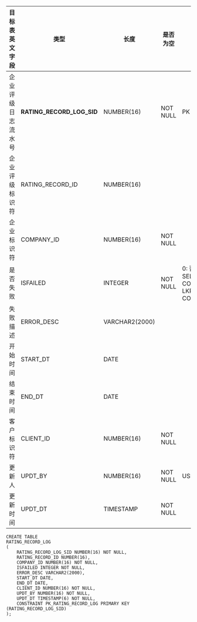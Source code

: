 <!--sec data-title="企业评级日志表" data-id="section0" data-show=true ces-->

| 目标表英文字段   | 类型                        | 长度             | 是否为空     | 备注                                       |
| --------- | ------------------------- | -------------- | -------- | ---------------------------------------- |
| 企业评级日志流水号 | **RATING_RECORD_LOG_SID** | NUMBER(16)     | NOT NULL | PK                                       |
| 企业评级标识符   | RATING_RECORD_ID          | NUMBER(16)     |          |                                          |
| 企业标识符     | COMPANY_ID                | NUMBER(16)     | NOT NULL |                                          |
| 是否失败      | ISFAILED                  | INTEGER        | NOT NULL | 0: 否； 1; 是； 2: 未知 SELECT CONSTANT_CD, CONSTANT_NM FROM   LKP_NUMCODE WHERE CONSTANT_TYPE = 1 |
| 失败描述      | ERROR_DESC                | VARCHAR2(2000) |          |                                          |
| 开始时间      | START_DT                  | DATE           |          |                                          |
| 结束时间      | END_DT                    | DATE           |          |                                          |
| 客户标识符     | CLIENT_ID                 | NUMBER(16)     | NOT NULL |                                          |
| 更新人       | UPDT_BY                   | NUMBER(16)     | NOT NULL | USER_BASICINFO.USER_ID                   |
| 更新时间      | UPDT_DT                   | TIMESTAMP      | NOT NULL |                                          |

<!--endsec-->

<!--sec data-title="DDL" data-id="section1" data-show=true ces-->

    CREATE TABLE
    RATING_RECORD_LOG
    (
        RATING_RECORD_LOG_SID NUMBER(16) NOT NULL,
        RATING_RECORD_ID NUMBER(16),
        COMPANY_ID NUMBER(16) NOT NULL,
        ISFAILED INTEGER NOT NULL,
        ERROR_DESC VARCHAR2(2000),
        START_DT DATE,
        END_DT DATE,
        CLIENT_ID NUMBER(16) NOT NULL,
        UPDT_BY NUMBER(16) NOT NULL,
        UPDT_DT TIMESTAMP(6) NOT NULL,
        CONSTRAINT PK_RATING_RECORD_LOG PRIMARY KEY (RATING_RECORD_LOG_SID)
    );

<!--endsec-->
